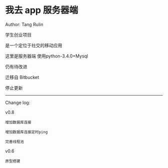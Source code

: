# 我去 app 服务器端

Author: Tang Rulin

学生创业项目

是一个定位于社交的移动应用

这里是服务器端 使用python-3.4.0+Mysql

仍有待改进

迁移自 Bitbucket

停止更新

----

Change log:

v0.8 
	
	增加数据库连接
	
	增加数据库连接定时ping
	
	完善线程池
	
v0.6 
	
	原型搭建
